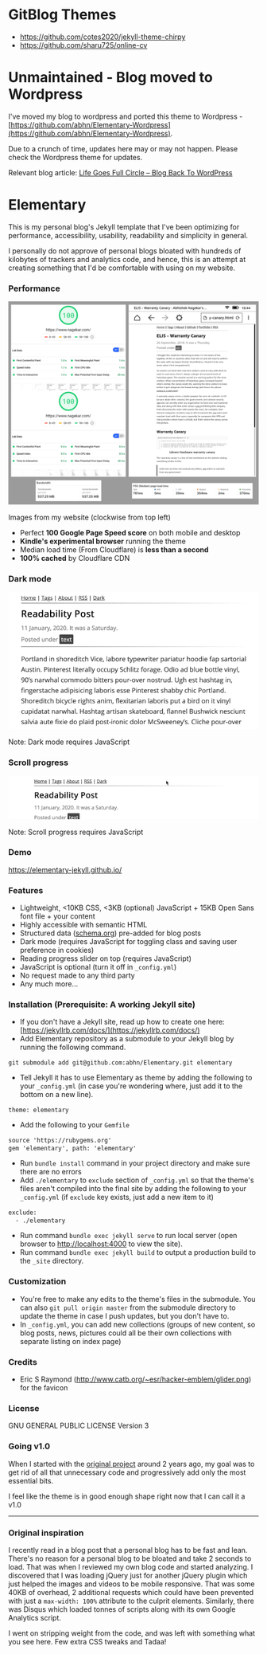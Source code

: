 # GitBlog Themes
- https://github.com/cotes2020/jekyll-theme-chirpy
- https://github.com/sharu725/online-cv

# Unmaintained - Blog moved to Wordpress
I've moved my blog to wordpress and ported this theme to Wordpress - [https://github.com/abhn/Elementary-Wordpress](https://github.com/abhn/Elementary-Wordpress).

Due to a crunch of time, updates here may or may not happen. Please check the Wordpress theme for updates.

Relevant blog article: [Life Goes Full Circle – Blog Back To WordPress](https://www.nagekar.com/2021/01/life-goes-full-circle-blog-back-to-wordpress.html)


# Elementary
This is my personal blog's Jekyll template that I've been optimizing for performance, accessibility, usability, readability and simplicity in general. 

I personally do not approve of personal blogs bloated with hundreds of kilobytes of trackers and analytics code, and hence, this is an attempt at creating something that I'd be comfortable with using on my website.

### Performance
![](./tmp/perf-2.jpg)

Images from my website (clockwise from top left)

- Perfect **100 Google Page Speed score** on both mobile and desktop
- **Kindle's experimental browser** running the theme
- Median load time (From Cloudflare) is **less than a second**
- **100% cached** by Cloudflare CDN

### Dark mode
![](./tmp/dark-mode.gif)

Note: Dark mode requires JavaScript

### Scroll progress
![](./tmp/scroll-progress.gif)

Note: Scroll progress requires JavaScript

### Demo
<a href="https://elementary-jekyll.github.io/">https://elementary-jekyll.github.io/</a>

### Features
- Lightweight, <10KB CSS, <3KB (optional) JavaScript + 15KB Open Sans font file + your content
- Highly accessible with semantic HTML
- Structured data ([schema.org](https://schema.org)) pre-added for blog posts
- Dark mode (requires JavaScript for toggling class and saving user preference in cookies)
- Reading progress slider on top (requires JavaScript)
- JavaScript is optional (turn it off in `_config.yml`)
- No request made to any third party
- Any much more...

### Installation (Prerequisite: A working Jekyll site)
- If you don't have a Jekyll site, read up how to create one here: [https://jekyllrb.com/docs/](https://jekyllrb.com/docs/)
- Add Elementary repository as a submodule to your Jekyll blog by running the following command.
```
git submodule add git@github.com:abhn/Elementary.git elementary
```
- Tell Jekyll it has to use Elementary as theme by adding the following to your `_config.yml` (in case you're wondering where, just add it to the bottom on a new line). 
```
theme: elementary
```
- Add the following to your `Gemfile`
```
source 'https://rubygems.org'
gem 'elementary', path: 'elementary'
```
- Run `bundle install` command in your project directory and make sure there are no errors
- Add `./elementary` to `exclude` section of `_config.yml` so that the theme's files aren't compiled into the final site by adding the following to your `_config.yml` (if `exclude` key exists, just add a new item to it)
```
exclude:
  - ./elementary
```
- Run command `bundle exec jekyll serve` to run local server (open browser to [http://localhost:4000](http://localhost:4000) to view the site).
- Run command `bundle exec jekyll build` to output a production build to the `_site` directory.

### Customization
- You're free to make any edits to the theme's files in the submodule. You can also `git pull origin master` from the submodule directory to update the theme in case I push updates, but you don't have to.
- In `_config.yml`, you can add new collections (groups of new content, so blog posts, news, pictures could all be their own collections with separate listing on index page)

### Credits
- Eric S Raymond (http://www.catb.org/~esr/hacker-emblem/glider.png) for the favicon

### License
GNU GENERAL PUBLIC LICENSE Version 3

### Going v1.0
When I started with the [original project](https://github.com/abhn/Elementary/releases/tag/v0.1) around 2 years ago, my goal was to get rid of all that unnecessary code and progressively add only the most essential bits. 

I feel like the theme is in good enough shape right now that I can call it a v1.0

-----

### Original inspiration

I recently read in a blog post that a personal blog has to be fast and lean. There's no reason for a personal blog to be bloated and take 2 seconds to load. That was when I reviewed my own blog code and started analyzing. I discovered that I was loading jQuery just for another jQuery plugin which just helped the images and videos to be mobile responsive. That was some 40KB of overhead, 2 additional requests which could have been prevented with just a `max-width: 100%` attribute to the culprit elements. Similarly, there was Disqus which loaded tonnes of scripts along with its own Google Analytics script. 

I went on stripping weight from the code, and was left with something what you see here. Few extra CSS tweaks and Tadaa!
